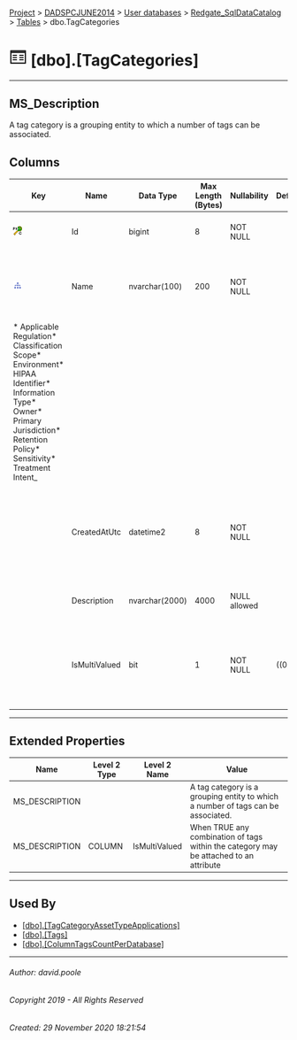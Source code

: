 #### 

[Project](../../../../readme.md) > [DADSPCJUNE2014](../../../readme.md) > [User databases](../../readme.md) > [Redgate_SqlDataCatalog](../readme.md) > [Tables](Tables.md) > dbo.TagCategories

# ![Tables](../../../../Images/Table32.png) [dbo].[TagCategories]

---

## <a name="#description"></a>MS_Description

A tag category is a grouping entity to which a number of tags can be associated.

## <a name="#columns"></a>Columns

| Key | Name | Data Type | Max Length (Bytes) | Nullability | Default | Description |
|---|---|---|---|---|---|---|
| [![Cluster Primary Key PK_TagCategories: Id](../../../../Images/pkcluster.png)](#indexes) | Id | bigint | 8 | NOT NULL |  | _The surrogate and primary key_ |
| [![Indexes IX_TagCategories_Name](../../../../Images/Index.png)](#indexes) | Name | nvarchar(100) | 200 | NOT NULL |  | _Simple label for the category.  Examples of which might be as follows.
* Applicable Regulation* Classification Scope* Environment* HIPAA Identifier* Information Type* Owner* Primary Jurisdiction* Retention Policy* Sensitivity* Treatment Intent_ |
|  | CreatedAtUtc | datetime2 | 8 | NOT NULL |  | _The timestamp for when a record was created as a result of activity through the user interface_ |
|  | Description | nvarchar(2000) | 4000 | NULL allowed |  | _Detailed description of the category_ |
|  | IsMultiValued | bit | 1 | NOT NULL | ((0)) | _When TRUE any combination of tags within the category may be attached to an attribute_ |


---

## <a name="#extendedproperties"></a>Extended Properties

| Name | Level 2 Type | Level 2 Name | Value |
|---|---|---|---|
| MS_DESCRIPTION |  |  | A tag category is a grouping entity to which a number of tags can be associated. |
| MS_DESCRIPTION | COLUMN | IsMultiValued | When TRUE any combination of tags within the category may be attached to an attribute |


---

## <a name="#usedby"></a>Used By

* [[dbo].[TagCategoryAssetTypeApplications]](TagCategoryAssetTypeApplications.md)
* [[dbo].[Tags]](Tags.md)
* [[dbo].[ColumnTagsCountPerDatabase]](../Views/ColumnTagsCountPerDatabase.md)


---

###### Author:  david.poole

###### Copyright 2019 - All Rights Reserved

###### Created: 29 November 2020 18:21:54

